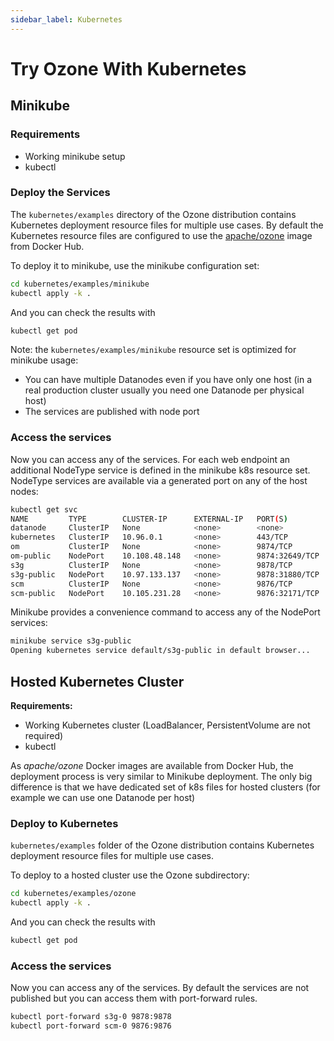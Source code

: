 ```yaml
---
sidebar_label: Kubernetes
---
```

<!---
  Licensed to the Apache Software Foundation (ASF) under one or more
  contributor license agreements.  See the NOTICE file distributed with
  this work for additional information regarding copyright ownership.
  The ASF licenses this file to You under the Apache License, Version 2.0
  (the "License"); you may not use this file except in compliance with
  the License.  You may obtain a copy of the License at

      http://www.apache.org/licenses/LICENSE-2.0

  Unless required by applicable law or agreed to in writing, software
  distributed under the License is distributed on an "AS IS" BASIS,
  WITHOUT WARRANTIES OR CONDITIONS OF ANY KIND, either express or implied.
  See the License for the specific language governing permissions and
  limitations under the License.
-->

# Try Ozone With Kubernetes

## Minikube

### Requirements

* Working minikube setup
* kubectl
### Deploy the Services
The `kubernetes/examples` directory of the Ozone distribution contains Kubernetes deployment resource files for multiple use cases. By default the Kubernetes resource files are configured to use the [apache/ozone](https://hub.docker.com/r/apache/ozone) image from Docker Hub.

To deploy it to minikube, use the minikube configuration set:

``` bash
cd kubernetes/examples/minikube
kubectl apply -k .
```

And you can check the results with

``` bash
kubectl get pod
```

Note: the `kubernetes/examples/minikube` resource set is optimized for minikube usage:

* You can have multiple Datanodes even if you have only one host (in a real production cluster usually you need one Datanode per physical host)
* The services are published with node port

### Access the services

Now you can access any of the services. For each web endpoint an additional NodeType service is defined in the minikube k8s resource set. NodeType services are available via a generated port on any of the host nodes:

``` bash
kubectl get svc
NAME         TYPE        CLUSTER-IP      EXTERNAL-IP   PORT(S)          AGE
datanode     ClusterIP   None            <none>        <none>           27s
kubernetes   ClusterIP   10.96.0.1       <none>        443/TCP          118m
om           ClusterIP   None            <none>        9874/TCP         27s
om-public    NodePort    10.108.48.148   <none>        9874:32649/TCP   27s
s3g          ClusterIP   None            <none>        9878/TCP         27s
s3g-public   NodePort    10.97.133.137   <none>        9878:31880/TCP   27s
scm          ClusterIP   None            <none>        9876/TCP         27s
scm-public   NodePort    10.105.231.28   <none>        9876:32171/TCP   27s
```

Minikube provides a convenience command to access any of the NodePort services:

``` bash
minikube service s3g-public
Opening kubernetes service default/s3g-public in default browser...
```

## Hosted Kubernetes Cluster

**Requirements:**

* Working Kubernetes cluster (LoadBalancer, PersistentVolume are not required)
* kubectl

As *apache/ozone* Docker images are available from Docker Hub, the deployment process is very similar to Minikube deployment. The only big difference is that we have dedicated set of k8s files for hosted clusters (for example we can use one Datanode per host)

### Deploy to Kubernetes

`kubernetes/examples` folder of the Ozone distribution contains Kubernetes deployment resource files for multiple use cases.

To deploy to a hosted cluster use the Ozone subdirectory:

``` bash
cd kubernetes/examples/ozone
kubectl apply -k .
```

And you can check the results with

``` bash
kubectl get pod
```

### Access the services

Now you can access any of the services. By default the services are not published but you can access them with port-forward rules.

``` bash
kubectl port-forward s3g-0 9878:9878
kubectl port-forward scm-0 9876:9876
```
